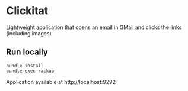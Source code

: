 # Clickitat

Lightweight application that opens an email in GMail and clicks the links (including images)

## Run locally

    bundle install
    bundle exec rackup

Application available at http://localhost:9292